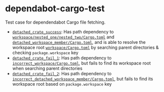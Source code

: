 # dependabot-cargo-test

Test case for dependendabot Cargo file fetching.

- [`detached_crate_success`](detached_crate_success/Cargo.toml): Has path dependency to [`workspace/nested_one/nested_two/Cargo.toml`](workspace/nested_one/nested_two/Cargo.toml)
and [`detached_workspace_member/Cargo.toml`](detached_workspace_member/Cargo.toml), and is able to resolve the workspace root [`workspace/Cargo.toml`](workspace/Cargo.toml) by searching
parent directories & checking `package.workspace` key
- [`detached_crate_fail_1`](detached_crate_fail_1/Cargo.toml): Has path dependency to [`incorrect_workspace/Cargo.toml`](incorrect_workspace/Cargo.toml), but fails to find its workspace root
when searching parent directories
- [`detached_crate_fail_2`](detached_crate_fail_2/Cargo.toml): Has path dependency to [`incorrect_detached_workspace_member/Cargo.toml`](incorrect_detached_workspace_member/Cargo.toml),
but fails to find its workspace root based on `package.workspace` key
